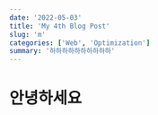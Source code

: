 ```yaml
---
date: '2022-05-03'
title: 'My 4th Blog Post'
slug: 'm'
categories: ['Web', 'Optimization']
summary: '하하하하하하하하하하'
---
```


# 안녕하세요
